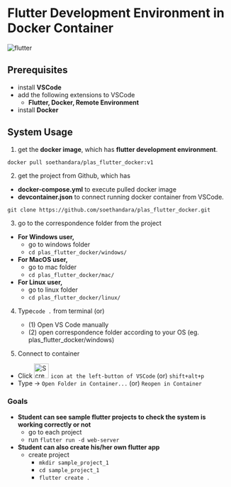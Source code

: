 # Flutter Development Environment in Docker Container
![flutter](https://github.com/soethandara/plas_flutter_docker/assets/148550611/26af9f16-4306-47be-ac17-36ad895f4185)

## Prerequisites 
- install **VSCode**
- add the following extensions to VSCode
  - **Flutter, Docker, Remote Environment**
- install **Docker**
  
## System Usage
1. get the **docker image**, which has **flutter development environment**. 
```
docker pull soethandara/plas_flutter_docker:v1
```

2. get the project from Github, which has
- **docker-compose.yml** to execute pulled docker image
- **devcontainer.json** to connect running docker container from VSCode.
```
git clone https://github.com/soethandara/plas_flutter_docker.git
```

3. go to the correspondence folder from the project
- **For Windows user,**
  - go to windows folder
  - ```cd plas_flutter_docker/windows/```
- **For MacOS user,**
  - go to mac folder
  - ```cd plas_flutter_docker/mac/```
- **For Linux user,**
  - go to linux folder
  - ```cd plas_flutter_docker/linux/```

4. Type```code .``` from terminal (or)
   - (1) Open VS Code manually
   - (2) open correspondence folder according to your OS (eg. plas_flutter_docker/windows)

6. Connect to container
  - Click <img width="33" alt="Screenshot 2023-10-26 at 22 41 49" src="https://github.com/soethandara/plas_flutter_docker/assets/148550611/67707f4d-ba87-464d-abad-31421b524253">
 ```icon at the left-button of VSCode``` (or) ```shift+alt+p ```
  - Type -> ```Open Folder in Container...``` (or) ```Reopen in Container ```

### Goals
- **Student can see sample flutter projects to check the system is working correctly or not**
  - go to each project
  - run ```flutter run -d web-server```
- **Student can also create his/her own flutter app**
  - create project
    - ```mkdir sample_project_1```
    - ```cd sample_project_1```
    - ```flutter create .```    
